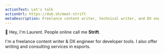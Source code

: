 ```yaml
---
actionText: Let's talk
actionUrl: https://dub.sh/meet-strift
metaDescription: Freelance content writer, technical writer, and DX engineer for developer tools. Also offering writing and consulting services in esports.
---
```


👋 Hey, I'm Laurent. People online call me **Strift**.

I'm a freelance content writer & DX engineer for developer tools. I also offer writing and consulting services in esports.
